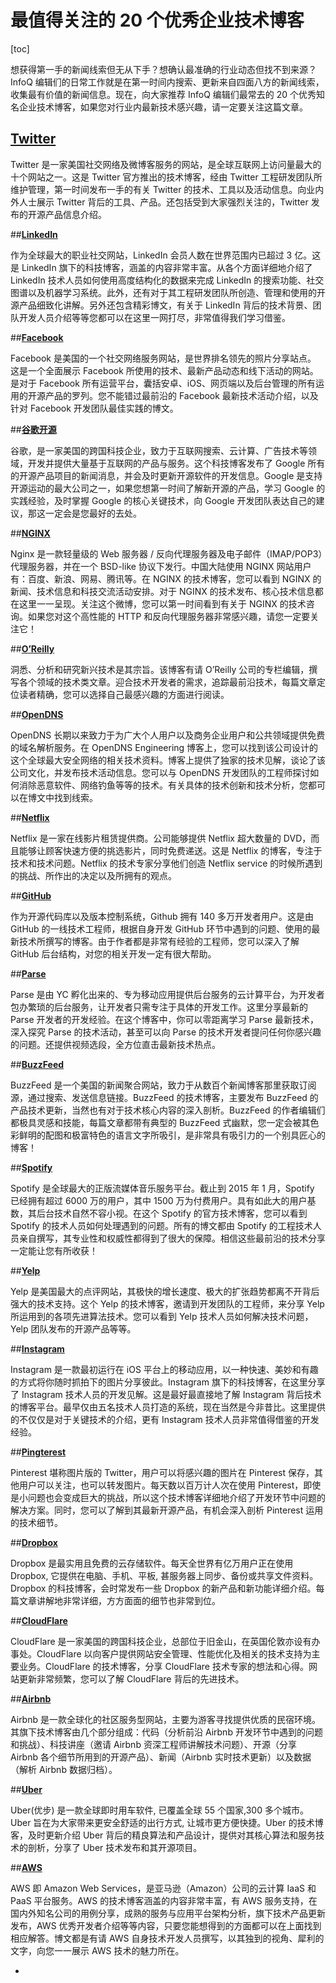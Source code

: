 # 最值得关注的 20 个优秀企业技术博客

[toc]

想获得第一手的新闻线索但无从下手？想确认最准确的行业动态但找不到来源？InfoQ 编辑们的日常工作就是在第一时间内搜索、更新来自四面八方的新闻线索，收集最有价值的新闻信息。现在，向大家推荐 InfoQ 编辑们最常去的 20 个优秀知名企业技术博客，如果您对行业内最新技术感兴趣，请一定要关注这篇文章。

## **[Twitter](https://blog.twitter.com/engineering)**

Twitter 是一家美国社交网络及微博客服务的网站，是全球互联网上访问量最大的十个网站之一。这是 Twitter 官方推出的技术博客，经由 Twitter 工程研发团队所维护管理，第一时间发布一手的有关 Twitter 的技术、工具以及活动信息。向业内外人士展示 Twitter 背后的工具、产品。还包括受到大家强烈关注的，Twitter 发布的开源产品信息介绍。

##**[LinkedIn](https://engineering.linkedin.com/)**

作为全球最大的职业社交网站，LinkedIn 会员人数在世界范围内已超过 3 亿。这是 LinkedIn 旗下的科技博客，涵盖的内容非常丰富。从各个方面详细地介绍了 LinkedIn 技术人员如何使用高度结构化的数据来完成 LinkedIn 的搜索功能、社交图谱以及机器学习系统。此外，还有对于其工程研发团队所创造、管理和使用的开源产品细致化讲解。另外还包含精彩博文，有关于 LinkedIn 背后的技术背景、团队开发人员介绍等等您都可以在这里一网打尽，非常值得我们学习借鉴。

##**[Facebook](https://code.facebook.com/)**

Facebook 是美国的一个社交网络服务网站，是世界排名领先的照片分享站点。 这是一个全面展示 Facebook 所使用的技术、最新产品动态和线下活动的网站。是对于 Facebook 所有运营平台，囊括安卓、iOS、网页端以及后台管理的所有运用的开源产品的罗列。您不能错过最前沿的 Facebook 最新技术活动介绍，以及针对 Facebook 开发团队最佳实践的博文。

##**[谷歌开源](http://google-opensource.blogspot.hk/)**

谷歌，是一家美国的跨国科技企业，致力于互联网搜索、云计算、广告技术等领域，开发并提供大量基于互联网的产品与服务。这个科技博客发布了 Google 所有的开源产品项目的新闻消息，并会及时更新开源软件的开发信息。Google 是支持开源运动的最大公司之一，如果您想第一时间了解新开源的产品，学习 Google 的实践经验，及时掌握 Google 的核心关键技术，向 Google 开发团队表达自己的建议，那这一定会是您最好的去处。

##**[NGINX](https://www.nginx.com/blog/)**

Nginx 是一款轻量级的 Web 服务器 / 反向代理服务器及电子邮件（IMAP/POP3）代理服务器，并在一个 BSD-like 协议下发行。中国大陆使用 NGINX 网站用户有：百度、新浪、网易、腾讯等。在 NGINX 的技术博客，您可以看到 NGINX 的新闻、技术信息和科技交流活动安排。对于 NGINX 的技术发布、核心技术信息都在这里一一呈现。关注这个微博，您可以第一时间看到有关于 NGINX 的技术咨询。如果您对这个高性能的 HTTP 和反向代理服务器非常感兴趣，请您一定要关注它！

##**[O’Reilly](http://radar.oreilly.com/)**

洞悉、分析和研究新兴技术是其宗旨。该博客有请 O’Reilly 公司的专栏编辑，撰写各个领域的技术类文章。迎合技术开发者的需求，追踪最前沿技术，每篇文章定位读者精确，您可以选择自己最感兴趣的方面进行阅读。

##**[OpenDNS](https://engineering.opendns.com/)**

OpenDNS 长期以来致力于为广大个人用户以及商务企业用户和公共领域提供免费的域名解析服务。在 OpenDNS Engineering 博客上，您可以找到该公司设计的这个全球最大安全网络的相关技术资料。博客上提供了独家的技术见解，谈论了该公司文化，并发布技术活动信息。您可以与 OpenDNS 开发团队的工程师探讨如何消除恶意软件、网络钓鱼等等的技术。有关具体的技术创新和技术分析，您都可以在博文中找到线索。

##**[Netflix](http://techblog.netflix.com/)**

Netflix 是一家在线影片租赁提供商。公司能够提供 Netflix 超大数量的 DVD，而且能够让顾客快速方便的挑选影片，同时免费递送。这是 Netflix 的博客，专注于技术和技术问题。Netflix 的技术专家分享他们创造 Netflix service 的时候所遇到的挑战、所作出的决定以及所拥有的观点。

##**[GitHub](http://githubengineering.com/)**

作为开源代码库以及版本控制系统，Github 拥有 140 多万开发者用户。这是由 GitHub 的一线技术工程师，根据自身开发 GitHub 环节中遇到的问题、使用的最新技术所撰写的博客。由于作者都是非常有经验的工程师，您可以深入了解 GitHub 后台结构，对您的相关开发一定有很大帮助。

##**[Parse](http://blog.parse.com/)**

Parse 是由 YC 孵化出来的、专为移动应用提供后台服务的云计算平台，为开发者包办繁琐的后台服务，让开发者只需专注于具体的开发工作。这里分享最新的 Parse 开发者的开发经验。在这个博客中，你可以零距离学习 Parse 最新技术，深入探究 Parse 的技术活动，甚至可以向 Parse 的技术开发者提问任何你感兴趣的问题。还提供视频选段，全方位直击最新技术热点。

##**[BuzzFeed](http://www.buzzfeed.com/techblog)**

BuzzFeed 是一个美国的新闻聚合网站，致力于从数百个新闻博客那里获取订阅源，通过搜索、发送信息链接。BuzzFeed 的技术博客，主要发布 BuzzFeed 的产品技术更新，当然也有对于技术核心内容的深入剖析。BuzzFeed 的作者编辑们都极具灵感和技能，每篇文章都带有典型的 BuzzFeed 式幽默，您一定会被其色彩鲜明的配图和极富特色的语言文字所吸引，是非常具有吸引力的一个别具匠心的博客！

##**[Spotify](https://labs.spotify.com/)**

Spotify 是全球最大的正版流媒体音乐服务平台。截止到 2015 年 1 月，Spotify 已经拥有超过 6000 万的用户，其中 1500 万为付费用户。具有如此大的用户基数，其后台技术自然不容小视。在这个 Spotify 的官方技术博客，您可以看到 Spotify 的技术人员如何处理遇到的问题。所有的博文都由 Spotify 的工程技术人员亲自撰写，其专业性和权威性都得到了很大的保障。相信这些最前沿的技术分享一定能让您有所收获！

##**[Yelp](http://www.yelp.com/engineering)**

Yelp 是美国最大的点评网站，其极快的增长速度、极大的扩张趋势都离不开背后强大的技术支持。这个 Yelp 的技术博客，邀请到开发团队的工程师，来分享 Yelp 所运用到的各项先进算法技术。您可以看到 Yelp 技术人员如何解决技术问题，Yelp 团队发布的开源产品等等。

##**[Instagram](http://instagram-engineering.tumblr.com/)**

Instagram 是一款最初运行在 iOS 平台上的移动应用，以一种快速、美妙和有趣的方式将你随时抓拍下的图片分享彼此。Instagram 旗下的科技博客，在这里分享了 Instagram 技术人员的开发见解。这是最好最直接地了解 Instagram 背后技术的博客平台。最早仅由五名技术人员打造的系统，现在当然是今非昔比。这里提供的不仅仅是对于关键技术的介绍，更有 Instagram 技术人员非常值得借鉴的开发经验。

##**[Pingterest](https://engineering.pinterest.com/)**

Pinterest 堪称图片版的 Twitter，用户可以将感兴趣的图片在 Pinterest 保存，其他用户可以关注，也可以转发图片。每天数以百万计人次在使用 Pinterest，即使是小问题也会变成巨大的挑战，所以这个技术博客详细地介绍了开发环节中问题的解决方案。同时，您可以了解到其最新开源产品，有机会深入剖析 Pinterest 运用的技术细节。

##[**Dropbox**](https://blogs.dropbox.com/tech/)

Dropbox 是最实用且免费的云存储软件。每天全世界有亿万用户正在使用 Dropbox, 它提供在电脑、手机、平板, 甚服务器上同步、备份或共享文件资料。Dropbox 的科技博客，会时常发布一些 Dropbox 的新产品和新功能详细介绍。每篇文章讲解地非常详细，方方面面的细节也非常到位。

##[**CloudFlare**](https://blog.cloudflare.com/)

CloudFlare 是一家美国的跨国科技企业，总部位于旧金山，在英国伦敦亦设有办事处。CloudFlare 以向客户提供网站安全管理、性能优化及相关的技术支持为主要业务。CloudFlare 的技术博客，分享 CloudFlare 技术专家的想法和心得。网站更新非常频繁，您可以了解 CloudFlare 背后的先进技术。

##**[Airbnb](http://nerds.airbnb.com/)**

Airbnb 是一款全球化的社区服务型网站，主要为游客寻找提供优质的民宿环境。其旗下技术博客由几个部分组成：代码（分析前沿 Airbnb 开发环节中遇到的问题和挑战）、科技讲座（邀请 Airbnb 资深工程师讲解技术问题）、开源（分享 Airbnb 各个细节所用到的开源产品）、新闻（Airbnb 实时技术更新）以及数据（解析 Airbnb 数据归档）。

##**[Uber](https://eng.uber.com/)**

Uber(优步) 是一款全球即时用车软件, 已覆盖全球 55 个国家,300 多个城市。Uber 旨在为大家带来更安全舒适的出行方式, 让城市更方便快捷。Uber 的技术博客，及时更新介绍 Uber 背后的精良算法和产品设计，提供对其核心算法和服务技术的剖析，分享了 Uber 技术发布和其开源项目。

##**[AWS](https://aws.amazon.com/cn/blogs/aws/)**

AWS 即 Amazon Web Services，是亚马逊（Amazon）公司的云计算 IaaS 和 PaaS 平台服务。AWS 的技术博客涵盖的内容非常丰富，有 AWS 服务支持，在国内外知名公司的用例分享，成熟的服务与应用平台架构分析，旗下技术产品更新发布，AWS 优秀开发者介绍等等内容，只要您能想得到的方面都可以在上面找到相应解答。博文都是有请 AWS 自身技术开发人员撰写，以其独到的视角、犀利的文字，向您一一展示 AWS 技术的魅力所在。



* 

